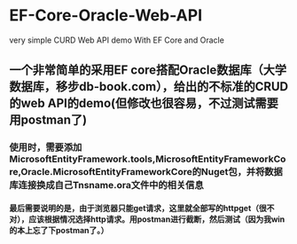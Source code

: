 # EF-Core-Oracle-Web-API
very simple CURD Web API demo With EF Core and Oracle

## 一个非常简单的采用EF core搭配Oracle数据库（大学数据库，移步db-book.com），给出的不标准的CRUD的web API的demo(但修改也很容易，不过测试需要用postman了)

### 使用时，需要添加MicrosoftEntityFramework.tools,MicrosoftEntityFrameworkCore,Oracle.MicrosoftEntityFrameworkCore的Nuget包，并将数据库连接换成自己Tnsname.ora文件中的相关信息

#### 最后需要说明的是，由于浏览器只能get请求，这里就全部写的httpget（很不对），应该根据情况选择http请求。用postman进行截断，然后测试（因为我win的本上忘了下postman了。）
